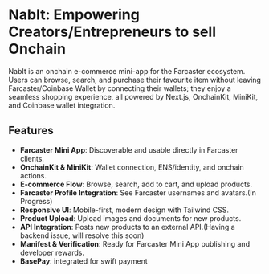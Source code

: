 # NabIt: Empowering Creators/Entrepreneurs to sell Onchain

NabIt is an onchain e-commerce mini-app for the Farcaster ecosystem. Users can browse, search, and purchase their favourite item without leaving Farcaster/Coinbase Wallet by connecting their wallets; they enjoy a seamless shopping experience, all powered by Next.js, OnchainKit, MiniKit, and Coinbase wallet integration.

## Features

- **Farcaster Mini App**: Discoverable and usable directly in Farcaster clients.
- **OnchainKit & MiniKit**: Wallet connection, ENS/identity, and onchain actions.
- **E-commerce Flow**: Browse, search, add to cart, and upload products.
- **Farcaster Profile Integration**: See Farcaster usernames and avatars.(In Progress) 
- **Responsive UI**: Mobile-first, modern design with Tailwind CSS.
- **Product Upload**: Upload images and documents for new products.
- **API Integration**: Posts new products to an external API.(Having a backend issue, will resolve this soon)
- **Manifest & Verification**: Ready for Farcaster Mini App publishing and developer rewards.
- **BasePay**: integrated for swift payment
